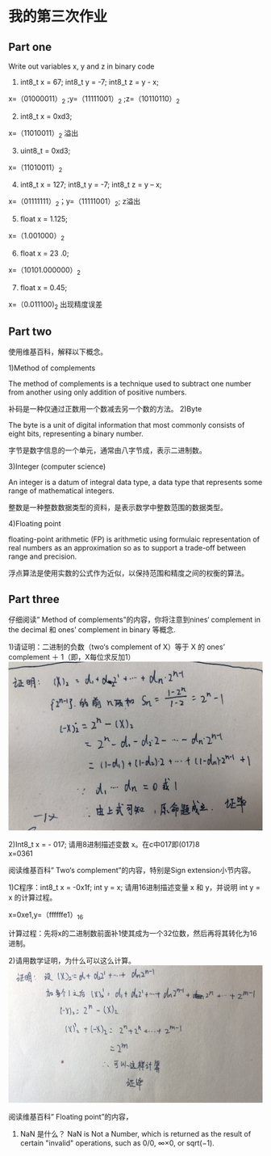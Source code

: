 # 我的第三次作业
## Part one
Write out variables  x, y and z in binary code
 1) int8_t x = 67;  int8_t y = -7;   int8_t z = y - x; 

x=（01000011）<sub>2</sub> ;y=（11111001）<sub>2</sub> ;z=（10110110）<sub>2</sub>

2) int8_t x = 0xd3;

 x=（11010011）<sub>2</sub>  溢出

 3) uint8_t = 0xd3; 

 x=（11010011）<sub>2</sub>

4) int8_t x = 127;  int8_t y = -7;   int8_t z = y – x;

 x=（01111111）<sub>2</sub>；y=（11111001）<sub>2</sub>; z溢出

5) float x = 1.125; 

x=（1.001000）<sub>2</sub>

6) float x = 23 .0;

x=（10101.000000）<sub>2</sub>

 7) float x = 0.45;

x=（0.011100)<sub>2</sub> 出现精度误差
## Part two
使用维基百科，解释以下概念。 

1)Method of complements

The method of complements is a technique used to subtract one number from another using only addition of positive numbers. 

补码是一种仅通过正数用一个数减去另一个数的方法。
2)Byte

The byte is a unit of digital information that most commonly consists of eight bits, representing a binary number.

字节是数字信息的一个单元，通常由八字节成，表示二进制数。

 3)Integer (computer science)

An integer is a datum of integral data type, a data type that represents some range of mathematical integers.

整数是一种整数数据类型的资料，是表示数学中整数范围的数据类型。

 4)Floating point

floating-point arithmetic (FP) is arithmetic using formulaic representation of real numbers as an approximation so as to support a trade-off between range and precision.

浮点算法是使用实数的公式作为近似，以保持范围和精度之间的权衡的算法。

## Part three
仔细阅读” Method of complements”的内容，你将注意到nines‘ complement in the decimal 和 ones’ complement in binary 等概念.

 1)请证明：二进制的负数（two‘s complement of X）等于 X 的 ones’ complement  ＋ 1（即，X每位求反加1）
![](images/zm.jpg)

 2)Int8_t x = - 017; 请用8进制描述变数 x。在c中017即(017)8                                            
x=0361

阅读维基百科” Two‘s complement”的内容，特别是Sign extension小节内容。
 
1)C程序：int8_t  x = -0x1f;  int y = x;  请用16进制描述变量 x 和 y，并说明 int y = x 的计算过程。

x=0xe1,y=（ffffffe1）<sub>16</sub>

计算过程：先将x的二进制数前面补1使其成为一个32位数，然后再将其转化为16进制。

 2)请用数学证明，为什么可以这么计算。
![](images/4.jpg)

阅读维基百科” Floating point”的内容，
1)	NaN 是什么？
NaN is Not a Number, which is returned as the result of certain "invalid" operations, such as 0/0, ∞×0, or sqrt(−1).







